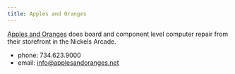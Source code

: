 ```yaml
---
title: Apples and Oranges
---
```

[Apples and Oranges] does board and component level
computer repair from their storefront in the
Nickels Arcade.

* phone: 734.623.9000
* email: info@applesandoranges.net

[Apples and Oranges]:http://www.applesandoranges.net/
